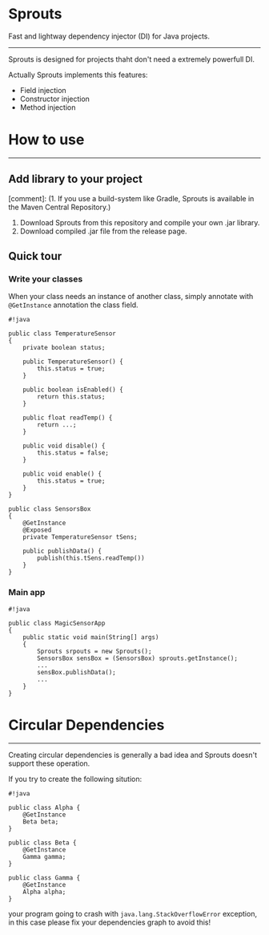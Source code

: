 # Sprouts #
Fast and lightway dependency injector (DI) for Java projects.
______________________________________________________________

Sprouts is designed for projects thaht don't need a extremely powerfull DI.

Actually Sprouts implements this features:

* Field injection
* Constructor injection
* Method injection

# How to use #
______________

## Add library to your project ##
[comment]: (1. If you use a build-system like Gradle, Sprouts is available in the Maven Central Repository.)
1. Download Sprouts from this repository and compile your own .jar library.
1. Download compiled .jar file from the release page.

## Quick tour ##

### Write your classes ###

When your class needs an instance of another class, simply annotate with `@GetInstance` annotation the class field.
```
#!java

public class TemperatureSensor
{
	private boolean status;

	public TemperatureSensor() {
		this.status = true;
	}

	public boolean isEnabled() {
		return this.status;
	}

	public float readTemp() {
		return ...;
	}

	public void disable() {
		this.status = false;
	}

	public void enable() {
		this.status = true;
	}
}

public class SensorsBox
{
	@GetInstance
	@Exposed
	private TemperatureSensor tSens;

	public publishData() {
		publish(this.tSens.readTemp())
	}
}

```
### Main app ###
```
#!java

public class MagicSensorApp
{
	public static void main(String[] args)
	{
		Sprouts srpouts = new Sprouts();
		SensorsBox sensBox = (SensorsBox) sprouts.getInstance();
		...
		sensBox.publishData();
		...
	}
}
```

# Circular Dependencies #
_________________________

Creating circular dependencies is generally a bad idea and Sprouts doesn't support these operation.

If you try to create the following sitution:

```
#!java

public class Alpha {
	@GetInstance
	Beta beta;
}

public class Beta {
	@GetInstance
	Gamma gamma;
}

public class Gamma {
	@GetInstance
	Alpha alpha;
}
```
your program going to crash with `java.lang.StackOverflowError` exception, in this case please fix your dependencies graph to avoid this!
